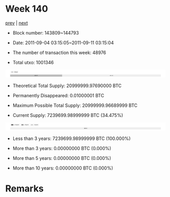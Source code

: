 # Week 140

[prev](week0139.md) | [next](week0141.md)

- Block number: 143809~144793

- Date: 2011-09-04 03:15:05~2011-09-11 03:15:04

- The number of transaction this week: 48976

- Total utxo: 1001346

![](../images/mined_week0140.png)

- Theoretical Total Supply: 20999999.97690000 BTC

- Permanently Disappeared: 0.01000001 BTC

- Maximum Possible Total Supply: 20999999.96689999 BTC

- Current Supply: 7239699.98999999 BTC (34.475%)

![](../images/year_week0140.png)


- Less than 3 years: 7239699.98999999 BTC (100.000%)

- More than 3 years: 0.00000000 BTC (0.000%)

- More than 5 years: 0.00000000 BTC (0.000%)

- More than 10 years: 0.00000000 BTC (0.000%)

# Remarks

